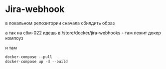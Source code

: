 # Jira-webhook

в локальном репозитории сначала сбилдить образ 

а так на сбм-022 идешь в /store/docker/jira-webhooks - там лежит докер компоуз

и там 

```jsx
docker-compose --pull
docker-compose up -d --build
```